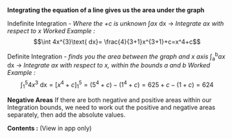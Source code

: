 **Integrating the equation of a line gives us the area under the graph**

Indefinite Integration - *Where the $+c$ is unknown*
$\int ax \text{ dx}$ $\to$ *Integrate ax with respect to x*
*Worked Example :*
$$\int 4x^{3}\text{ dx}= \frac{4}{3+1}x^{3+1}+c=x^4+c$$

Definite Integration - *finds you the area between the graph and x axis*
$\int_\text{a}^\text{b} ax \text{ dx}$ $\to$ *Integrate ax with respect to x, within the bounds a and b*
*Worked Example :*
$$\int_1^5 4x^3 \text{ dx} = [x^4+c]_1^5=(5^4+c)-(1^4+c)=625+c-(1+c)=624$$

**Negative Areas**
If there are both negative and positive areas within our Integration bounds, we need to work out the positive and negative areas separately, then add the absolute values. 

**Contents :** (View in app only)
```folder-index-content
```